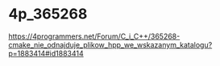 # 4p_365268
https://4programmers.net/Forum/C_i_C++/365268-cmake_nie_odnajduje_plikow_hpp_we_wskazanym_katalogu?p=1883414#id1883414

